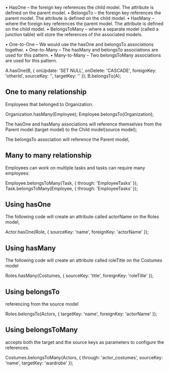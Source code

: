 • HasOne – the foreign key references the child model. The attribute is defined on the parent model.
• BelongsTo – the foreign key references the parent model. The attribute is defined on the child model.
• HasMany – where the foreign key references the parent model. The attribute is defined on the child model.
• BelongsToMany – where a separate model (called a junction table) will store the references of the associated models.

• One-to-One – We would use the hasOne and belongsTo associations together.
• One-to-Many – The hasMany and belongsTo associations are used for this pattern.
• Many-to-Many – Two belongsToMany associations are used for this pattern.

A.hasOne(B, {
onUpdate: 'SET NULL',
onDelete: 'CASCADE',
foreignKey: 'otherId',
sourceKey: '',
targetKey: ''
});
B.belongsTo(A);

One to many relationship
---------------------
Employees that belonged to Organization.

Organization.hasMany(Employee);
Employee.belongsTo(Organization);

The hasOne and hasMany associations will reference themselves from the Parent model (target model) to the Child model(source model);

The belongsTo association will reference the Parent model,

Many to many relationship
---------------------
Employees can work on multiple tasks and tasks can require many employees:

Employee.belongsToMany(Task, { through: 'EmployeeTasks' });
Task.belongsToMany(Employee, { through: 'EmployeeTasks' });

Using hasOne
------------
The following code will create an attribute called actorName on the Roles model,

Actor.hasOne(Role, {
sourceKey: 'name',
foreignKey: 'actorName'
});

Using hasMany
----------------
The following code will create an attribute called roleTitle on the Costumes model

Roles.hasMany(Costumes, {
sourceKey: 'title',
foreignKey: 'roleTitle'
});

Using belongsTo
--------------
referencing from the source model

Roles.belongsTo(Actors, {
targetKey: 'name',
foreignKey: 'actorName'
});

Using belongsToMany
-------------------

accepts both the target and the source keys as parameters to configure the references.

Costumes.belongsToMany(Actors, {
through: 'actor_costumes',
sourceKey: 'name',
targetKey: 'wardrobe'
});

